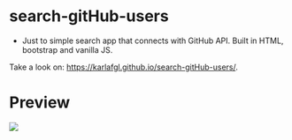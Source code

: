 # search-gitHub-users
- Just to simple search app that connects with GitHub API. Built in HTML, bootstrap and vanilla JS.

Take a look on: 
https://karlafgl.github.io/search-gitHub-users/.

# Preview
![](src/docs/screencapture.png)
